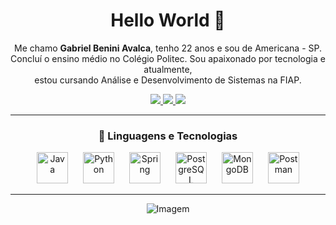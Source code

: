 <!-- Título -->
<h1 align="center">Hello World 👋</h1>

<!-- Apresentação -->
<p align="center">
  Me chamo <strong>Gabriel Benini Avalca</strong>, tenho 22 anos e sou de Americana - SP. <br/>
  Concluí o ensino médio no Colégio Politec. Sou apaixonado por tecnologia e atualmente, <br/>
  estou cursando Análise e Desenvolvimento de Sistemas na FIAP.
</p>

<!-- Links -->
<p align="center">
  <a href="https://www.instagram.com/gabriel_benini/">
    <img src="https://img.shields.io/badge/Instagram-E4405F?style=for-the-badge&logo=instagram&logoColor=white" />
  </a>
  <a href="https://www.linkedin.com/in/gabriel-benini-78bb2b271/">
    <img src="https://img.shields.io/badge/LinkedIn-0077B5?style=for-the-badge&logo=linkedin&logoColor=white" />
  </a>
  <a href="https://wa.me/5519983060132">
    <img src="https://img.shields.io/badge/WhatsApp-25D366?style=for-the-badge&logo=whatsapp&logoColor=white" />
  </a>
</p>

---

<!-- Linguagens e Tecnologias -->
<h3 align="center">🤖 Linguagens e Tecnologias</h3>

<p align="center">
  <img src="https://cdn.jsdelivr.net/gh/devicons/devicon@latest/icons/java/java-original.svg" title="Java" alt="Java" width="50px" style="margin: 0 10px;" />
  <img src="https://cdn.jsdelivr.net/gh/devicons/devicon@latest/icons/python/python-original.svg" title="Python" alt="Python" width="50px" style="margin: 0 10px;" />
  <img src="https://cdn.jsdelivr.net/gh/devicons/devicon@latest/icons/spring/spring-original.svg" title="Spring" alt="Spring" width="50px" style="margin: 0 10px;" />
  <img src="https://cdn.jsdelivr.net/gh/devicons/devicon@latest/icons/postgresql/postgresql-original.svg" title="PostgreSQL" alt="PostgreSQL" width="50px" style="margin: 0 10px;" />
  <img src="https://cdn.jsdelivr.net/gh/devicons/devicon@latest/icons/mongodb/mongodb-original.svg" title="MongoDB" alt="MongoDB" width="50px" style="margin: 0 10px;" />
  <img src="https://cdn.jsdelivr.net/gh/devicons/devicon@latest/icons/postman/postman-original.svg" title="Postman" alt="Postman" width="50px" style="margin: 0 10px;" />
</p>


---

<!-- GIF Final -->
<p align="center">
  <img src="https://github.com/VariableBee/VariableBee/assets/77739311/4e9f41af-6b57-49a7-b15a-74322e96b4d7" alt="Imagem" />
</p>
